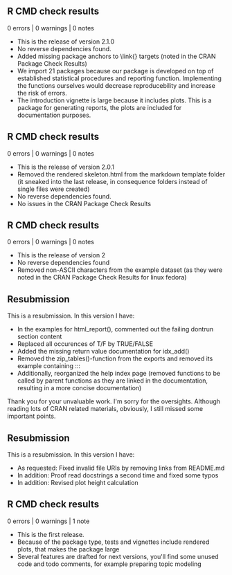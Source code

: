 ## R CMD check results

0 errors | 0 warnings | 0 notes

* This is the release of version 2.1.0
* No reverse dependencies found.
* Added missing package anchors to \link{} targets
  (noted in the CRAN Package Check Results)
* We import 21 packages because our package is developed on top
  of established statistical procedures and reporting function.
  Implementing the functions ourselves would decrease reproducebility
  and increase the risk of errors.
* The introduction vignette is large because it includes plots. 
  This is a package for generating reports, the plots are included
  for documentation purposes.


## R CMD check results

0 errors | 0 warnings | 0 notes

* This is the release of version 2.0.1
* Removed the rendered skeleton.html from the markdown template folder
  (it sneaked into the last release, in consequence folders instead of single
  files were created)
* No reverse dependencies found.
* No issues in the CRAN Package Check Results
  
## R CMD check results

0 errors | 0 warnings | 0 notes

* This is the release of version 2
* No reverse dependencies found
* Removed non-ASCII characters from the example dataset 
  (as they were noted in the CRAN Package Check Results for linux fedora)

## Resubmission
This is a resubmission. In this version I have:

* In the examples for html_report(), commented out the failing dontrun section content
* Replaced all occurences of T/F  by TRUE/FALSE  
* Added the missing return value documentation for idx_add()
* Removed the zip_tables()-function from the exports and removed its example containing :::
* Additionally, reorganized the help index page (removed functions to be called by parent functions as they are linked in the documentation, resulting in a more concise documentation)

Thank you for your unvaluable work. I'm sorry for the oversights. 
Although reading lots of CRAN related materials, obviously, I still missed some important points.

## Resubmission
This is a resubmission. In this version I have:

* As requested: Fixed invalid file URIs by removing links from README.md  
* In addition: Proof read docstrings a second time and fixed some typos  
* In addition: Revised plot height calculation  
  
## R CMD check results

0 errors | 0 warnings | 1 note

* This is the first release.
* Because of the package type, tests and vignettes include rendered plots, that makes the package large
* Several features are drafted for next versions, you'll find some unused code and todo comments, for example preparing topic modeling

